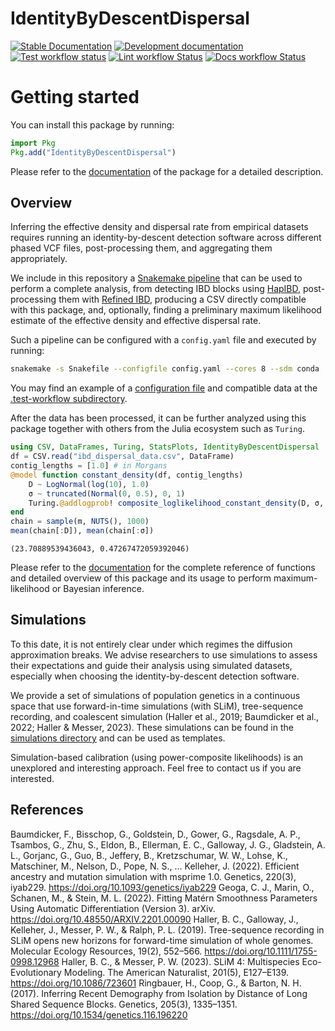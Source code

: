 # IdentityByDescentDispersal

[![Stable Documentation](https://img.shields.io/badge/docs-stable-blue.svg)](https://currocam.github.io/IdentityByDescentDispersal.jl/stable)
[![Development documentation](https://img.shields.io/badge/docs-dev-blue.svg)](https://currocam.github.io/IdentityByDescentDispersal.jl/dev)
[![Test workflow status](https://github.com/currocam/IdentityByDescentDispersal.jl/actions/workflows/Test.yml/badge.svg?branch=main)](https://github.com/currocam/IdentityByDescentDispersal.jl/actions/workflows/Test.yml?query=branch%3Amain)
[![Lint workflow Status](https://github.com/currocam/IdentityByDescentDispersal.jl/actions/workflows/Lint.yml/badge.svg?branch=main)](https://github.com/currocam/IdentityByDescentDispersal.jl/actions/workflows/Lint.yml?query=branch%3Amain)
[![Docs workflow Status](https://github.com/currocam/IdentityByDescentDispersal.jl/actions/workflows/Docs.yml/badge.svg?branch=main)](https://github.com/currocam/IdentityByDescentDispersal.jl/actions/workflows/Docs.yml?query=branch%3Amain)

# Getting started

You can install this package by running:

```julia
import Pkg
Pkg.add("IdentityByDescentDispersal")
```

Please refer to the [documentation](https://currocam.github.io/IdentityByDescentDispersal.jl) of the package for a detailed description.

## Overview

Inferring the effective density and dispersal rate from empirical datasets requires running an identity-by-descent detection software across different phased VCF files, post-processing them, and aggregating them appropriately.

We include in this repository a [Snakemake pipeline](Snakefile) that can be used to perform a complete analysis, from detecting IBD blocks using [HapIBD](https://github.com/browning-lab/hap-ibd), post-processing them with [Refined IBD](https://faculty.washington.edu/browning/refined-ibd.html), producing a CSV directly compatible with this package, and, optionally, finding a preliminary maximum likelihood estimate of the effective density and effective dispersal rate.

Such a pipeline can be configured with a `config.yaml` file and executed by running:

```bash
snakemake -s Snakefile --configfile config.yaml --cores 8 --sdm conda
```

You may find an example of a [configuration file](.test-workflow/config.yaml) and compatible data at the [.test-workflow subdirectory](.test-workflow).

After the data has been processed, it can be further analyzed using this package together with others from the Julia ecosystem such as `Turing`.

```julia
using CSV, DataFrames, Turing, StatsPlots, IdentityByDescentDispersal
df = CSV.read("ibd_dispersal_data.csv", DataFrame)
contig_lengths = [1.0] # in Morgans
@model function constant_density(df, contig_lengths)
    D ~ LogNormal(log(10), 1.0)
    σ ~ truncated(Normal(0, 0.5), 0, 1)
    Turing.@addlogprob! composite_loglikelihood_constant_density(D, σ, df, contig_lengths)
end
chain = sample(m, NUTS(), 1000)
mean(chain[:D]), mean(chain[:σ])
```

```
(23.70889539436043, 0.47267472059392046)
```

Please refer to the [documentation](https://currocam.github.io/IdentityByDescentDispersal.jl/dev/) for the complete reference of functions and detailed overview of this package and its usage to perform maximum-likelihood or Bayesian inference.

## Simulations

To this date, it is not entirely clear under which regimes the diffusion approximation breaks. We advise researchers to use simulations to assess their expectations and guide their analysis using simulated datasets, especially when choosing the identity-by-descent detection software.

We provide a set of simulations of population genetics in a continuous space that use forward-in-time simulations (with SLiM), tree-sequence recording, and coalescent simulation (Haller et al., 2019; Baumdicker et al., 2022; Haller & Messer, 2023). These simulations can be found in the [simulations directory](simulations/README.md) and can be used as templates.

Simulation-based calibration (using power-composite likelihoods) is an unexplored and interesting approach. Feel free to contact us if you are interested.

## References

Baumdicker, F., Bisschop, G., Goldstein, D., Gower, G., Ragsdale, A. P., Tsambos, G., Zhu, S., Eldon, B., Ellerman, E. C., Galloway, J. G., Gladstein, A. L., Gorjanc, G., Guo, B., Jeffery, B., Kretzschumar, W. W., Lohse, K., Matschiner, M., Nelson, D., Pope, N. S., … Kelleher, J. (2022). Efficient ancestry and mutation simulation with msprime 1.0. Genetics, 220(3), iyab229. https://doi.org/10.1093/genetics/iyab229
Geoga, C. J., Marin, O., Schanen, M., & Stein, M. L. (2022). Fitting Matérn Smoothness Parameters Using Automatic Differentiation (Version 3). arXiv. https://doi.org/10.48550/ARXIV.2201.00090
Haller, B. C., Galloway, J., Kelleher, J., Messer, P. W., & Ralph, P. L. (2019). Tree-sequence recording in SLiM opens new horizons for forward-time simulation of whole genomes. Molecular Ecology Resources, 19(2), 552–566. https://doi.org/10.1111/1755-0998.12968
Haller, B. C., & Messer, P. W. (2023). SLiM 4: Multispecies Eco-Evolutionary Modeling. The American Naturalist, 201(5), E127–E139. https://doi.org/10.1086/723601
Ringbauer, H., Coop, G., & Barton, N. H. (2017). Inferring Recent Demography from Isolation by Distance of Long Shared Sequence Blocks. Genetics, 205(3), 1335–1351. https://doi.org/10.1534/genetics.116.196220
